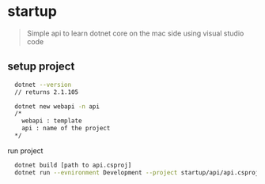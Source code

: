 # startup

> Simple api to learn dotnet core on the mac side using visual studio code

## setup project

``` bash
  dotnet --version
  // returns 2.1.105
```

```bash
  dotnet new webapi -n api
  /*
    webapi : template
    api : name of the project
  */
```

run project

```bash
  dotnet build [path to api.csproj]
  dotnet run --evnironment Development --project startup/api/api.csproj
```
